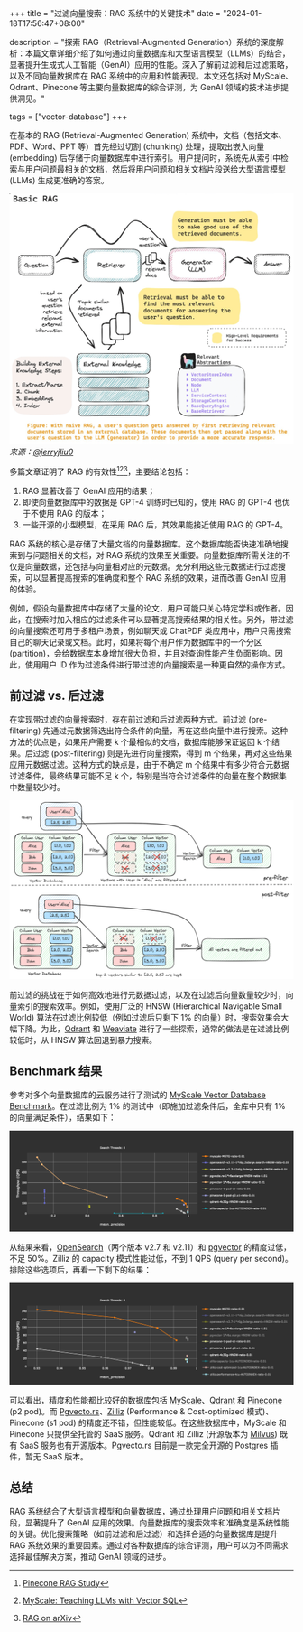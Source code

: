 +++
title = "过滤向量搜索：RAG 系统中的关键技术"
date = "2024-01-18T17:56:47+08:00"

description = "探索 RAG（Retrieval-Augmented Generation）系统的深度解析：本篇文章详细介绍了如何通过向量数据库和大型语言模型（LLMs）的结合，显著提升生成式人工智能（GenAI）应用的性能。深入了解前过滤和后过滤策略，以及不同向量数据库在 RAG 系统中的应用和性能表现。本文还包括对 MyScale、Qdrant、Pinecone 等主要向量数据库的综合评测，为 GenAI 领域的技术进步提供洞见。"

tags = ["vector-database"]
+++

在基本的 RAG (Retrieval-Augmented Generation) 系统中，文档（包括文本、PDF、Word、PPT 等）首先经过切割 (chunking) 处理，提取出嵌入向量 (embedding) 后存储于向量数据库中进行索引。用户提问时，系统先从索引中检索与用户问题最相关的文档，然后将用户问题和相关文档片段送给大型语言模型 (LLMs) 生成更准确的答案。

![Basic RAG](basic-rag.png)
*来源：[@jerryjliu0](https://twitter.com/jerryjliu0/status/1743323278100529254/photo/1)*

多篇文章证明了 RAG 的有效性[^1][^2][^3]，主要结论包括：

1. RAG 显著改善了 GenAI 应用的结果；
2. 即使向量数据库中的数据是 GPT-4 训练时已知的，使用 RAG 的 GPT-4 也优于不使用 RAG 的版本；
3. 一些开源的小型模型，在采用 RAG 后，其效果能接近使用 RAG 的 GPT-4。

RAG 系统的核心是存储了大量文档的向量数据库。这个数据库能否快速准确地搜索到与问题相关的文档，对 RAG 系统的效果至关重要。向量数据库所需关注的不仅是向量数据，还包括与向量相对应的元数据。充分利用这些元数据进行过滤搜索，可以显著提高搜索的准确度和整个 RAG 系统的效果，进而改善 GenAI 应用的体验。

例如，假设向量数据库中存储了大量的论文，用户可能只关心特定学科或作者。因此，在搜索时加入相应的过滤条件可以显著提高搜索结果的相关性。另外，带过滤的向量搜索还可用于多租户场景，例如聊天或 ChatPDF 类应用中，用户只需搜索自己的聊天记录或文档。此时，如果将每个用户作为数据库中的一个分区 (partition)，会给数据库本身增加很大负担，并且对查询性能产生负面影响。因此，使用用户 ID 作为过滤条件进行带过滤的向量搜索是一种更自然的操作方式。

## 前过滤 vs. 后过滤

在实现带过滤的向量搜索时，存在前过滤和后过滤两种方式。前过滤 (pre-filtering) 先通过元数据筛选出符合条件的向量，再在这些向量中进行搜索。这种方法的优点是，如果用户需要 k 个最相似的文档，数据库能够保证返回 k 个结果。后过滤 (post-filtering) 则是先进行向量搜索，得到 m 个结果，再对这些结果应用元数据过滤。这种方式的缺点是，由于不确定 m 个结果中有多少符合元数据过滤条件，最终结果可能不足 k 个，特别是当符合过滤条件的向量在整个数据集中数量较少时。

![Pre-filtering vs. post-filtering](image.png)

前过滤的挑战在于如何高效地进行元数据过滤，以及在过滤后向量数量较少时，向量索引的搜索效率。例如，使用广泛的 HNSW (Hierarchical Navigable Small World) 算法在过滤比例较低（例如过滤后只剩下 1% 的向量）时，搜索效果会大幅下降。为此，[Qdrant](https://blog.vasnetsov.com/posts/categorical-hnsw/) 和 [Weaviate](https://weaviate.io/developers/weaviate/current/architecture/prefiltering.html) 进行了一些探索，通常的做法是在过滤比例较低时，从 HNSW 算法回退到暴力搜索。

## Benchmark 结果

参考对多个向量数据库的云服务进行了测试的 [MyScale Vector Database Benchmark](https://myscale.github.io/benchmark/)。在过滤比例为 1% 的测试中（即施加过滤条件后，全库中只有 1% 的向量满足条件），结果如下：

![过滤比例为 1% 时，不同向量数据库的 precision vs. throughput](all-results.png)

从结果来看，[OpenSearch](https://opensearch.org/)（两个版本 v2.7 和 v2.11）和 [pgvector](https://github.com/pgvector/pgvector) 的精度过低，不足 50%。Zilliz 的 capacity 模式性能过低，不到 1 QPS (query per second)。排除这些选项后，再看一下剩下的结果：

![过滤比例为 1% 时，几个向量数据库的 precision vs. throughput](results.png)

可以看出，精度和性能都比较好的数据库包括 [MyScale](https://myscale.com/)、[Qdrant](https://qdrant.tech/) 和 [Pinecone](https://www.pinecone.io/) (p2 pod)。而 [Pgvecto.rs](https://github.com/tensorchord/pgvecto.rs)、[Zilliz](https://zilliz.com/) (Performance & Cost-optimized 模式)、Pinecone (s1 pod) 的精度还不错，但性能较低。在这些数据库中，MyScale 和 Pinecone 只提供全托管的 SaaS 服务。Qdrant 和 Zilliz (开源版本为 [Milvus](https://milvus.io/)) 既有 SaaS 服务也有开源版本。Pgvecto.rs 目前是一款完全开源的 Postgres 插件，暂无 SaaS 版本。

## 总结

RAG 系统结合了大型语言模型和向量数据库，通过处理用户问题和相关文档片段，显著提升了 GenAI 应用的效果。向量数据库的搜索效率和准确度是系统性能的关键。优化搜索策略（如前过滤和后过滤）和选择合适的向量数据库是提升 RAG 系统效果的重要因素。通过对各种数据库的综合评测，用户可以为不同需求选择最佳解决方案，推动 GenAI 领域的进步。

[^1]: [Pinecone RAG Study](https://www.pinecone.io/blog/rag-study/)
[^2]: [MyScale: Teaching LLMs with Vector SQL](https://myscale.com/blog/teach-your-llm-vector-sql/)
[^3]: [RAG on arXiv](https://arxiv.org/abs/2005.11401)
